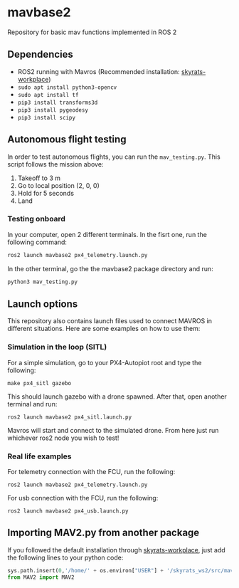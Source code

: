 # mavbase2
Repository for basic mav functions implemented in ROS 2

## Dependencies
- ROS2 running with Mavros (Recommended installation: [skyrats-workplace](https://github.com/SkyRats/skyrats-workplace/tree/ros2))
- ```sudo apt install python3-opencv```
- ```sudo apt install tf```
- ```pip3 install transforms3d```
- ```pip3 install pygeodesy```
- ```pip3 install scipy```

## Autonomous flight testing
In order to test autonomous flights, you can run the ```mav_testing.py```. This script follows the mission above:
1. Takeoff to 3 m
2. Go to local position (2, 0, 0)
3. Hold for 5 seconds
4. Land

### Testing onboard
In your computer, open 2 different terminals. In the fisrt one, run the following command:
```bash
ros2 launch mavbase2 px4_telemetry.launch.py
```
In the other terminal, go the the mavbase2 package directory and run:
```bash
python3 mav_testing.py
```

## Launch options
This repository also contains launch files used to connect MAVROS in different situations. Here are some examples on how to use them:
### Simulation in the loop (SITL)
For a simple simulation, go to your PX4-Autopiot root and type the following:

```make px4_sitl gazebo```

This should launch gazebo with a drone spawned. After that, open another terminal and run:

```ros2 launch mavbase2 px4_sitl.launch.py```

Mavros will start and connect to the simulated drone. From here just run whichever ros2 node you wish to test!
### Real life examples
For telemetry connection with the FCU, run the following:

```ros2 launch mavbase2 px4_telemetry.launch.py```

For usb connection with the FCU, run the following:

```ros2 launch mavbase2 px4_usb.launch.py```
## Importing MAV2.py from another package
If you followed the default installation through [skyrats-workplace](https://github.com/SkyRats/skyrats-workplace/tree/ros2), just add the following lines to your python code:
``` python
sys.path.insert(0,'/home/' + os.environ["USER"] + '/skyrats_ws2/src/mavbase2')
from MAV2 import MAV2
```